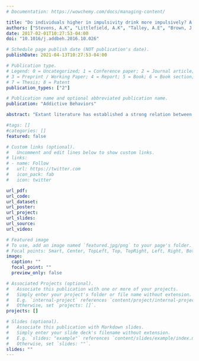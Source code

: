 ```yaml
---
# Documentation: https://wowchemy.com/docs/managing-content/

title: "Do individuals higher in impulsivity drink more impulsively? A pilot study within a high risk sample of young adults"
authors: ["Stevens, A.K", "Littlefield, A.K", "Talley, A.E", "Brown, J.L"]
date: 2017-02-01T10:27:53-04:00
doi: "10.1016/j.addbeh.2016.10.026"

# Schedule page publish date (NOT publication's date).
publishDate: 2021-04-13T10:27:53-04:00

# Publication type.
# Legend: 0 = Uncategorized; 1 = Conference paper; 2 = Journal article;
# 3 = Preprint / Working Paper; 4 = Report; 5 = Book; 6 = Book section;
# 7 = Thesis; 8 = Patent
publication_types: ["2"]

# Publication name and optional abbreviated publication name.
publication: "Addictive Behaviors"

abstract: "Extant literature has established a strong relation between individual differences in “impulsivity” and alcohol consumption. However, the relation between “impulsivity,” intentions-to-drink, and alcohol consumption has remained understudied. As a part of a larger study, 77 participants (60.5% female, 76.3% White, M age = 20.8) completed 10 days of daily diary reports regarding their intention to use alcohol and alcohol consumption. Hierarchical linear modeling (HLM) was used to estimate within-person relations between intentions-to-drink and subsequent alcohol use. All models were adjusted for participant age, biological sex, and day of the week. Results showed a strong positive association between daily intention to consume alcohol and self-reported alcohol use (β = 0.50, p < 0.01). Importantly, tests of interactions indicated that individuals higher in impulsivity were not significantly more likely to engage in unplanned drinking. Multilevel mediation analyses indicated significant indirect effects between impulsivity-like constructs, including positive urgency, lack-of-planning, and self-report delay discounting, and reported daily alcohol consumption via higher overall (i.e., between-person) levels of intentions-to-drink; that is, individuals who reported higher levels of these impulsivity-related constructs were more likely to intend to drink across the 10-days and, in turn, consumed more alcohol. Findings from the study suggest that treatment providers could address drinking intentions among individuals higher in impulsivity and work to establish potential replacement behaviors to reduce alcohol consumption in this population."

#tags: []
#categories: []
featured: false

# Custom links (optional).
#   Uncomment and edit lines below to show custom links.
# links:
# - name: Follow
#   url: https://twitter.com
#   icon_pack: fab
#   icon: twitter

url_pdf:
url_code:
url_dataset:
url_poster:
url_project:
url_slides:
url_source:
url_video:

# Featured image
# To use, add an image named `featured.jpg/png` to your page's folder. 
# Focal points: Smart, Center, TopLeft, Top, TopRight, Left, Right, BottomLeft, Bottom, BottomRight.
image:
  caption: ""
  focal_point: ""
  preview_only: false

# Associated Projects (optional).
#   Associate this publication with one or more of your projects.
#   Simply enter your project's folder or file name without extension.
#   E.g. `internal-project` references `content/project/internal-project/index.md`.
#   Otherwise, set `projects: []`.
projects: []

# Slides (optional).
#   Associate this publication with Markdown slides.
#   Simply enter your slide deck's filename without extension.
#   E.g. `slides: "example"` references `content/slides/example/index.md`.
#   Otherwise, set `slides: ""`.
slides: ""
---
```

